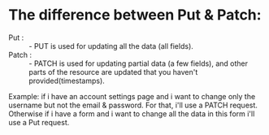 <h1>The difference between Put & Patch:</h1>
<dl>
  <dt>Put :</dt>
  <dd>- PUT is used for updating all the data (all fields).</dd>
  <dd></dd>
  <dt>Patch :</dt>
  <dd>- PATCH is used for updating partial data (a few fields), and other parts of the resource are updated that you haven't provided(timestamps).</dd>
</dl>
   <p>Example: if i have an account settings page and i want to change only the username but not the email & password. For that, i'll use a PATCH request. Otherwise if i have a form and i want to change all the data in this form i'll use a Put request.</p>
